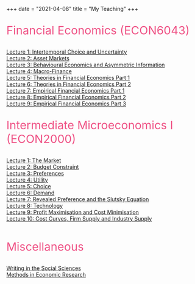 +++
date = "2021-04-08"
title = "My Teaching"
+++

<p style="color:#ef5285;font-size:30px;"> Financial Economics (ECON6043)</p>
<a href="/myteaching/documents/ECON6043L1.pdf" target="_blank">Lecture 1: Intertemporal Choice and Uncertainty</a>  <br>
<a href="/myteaching/documents/ECON6043L2.pdf" target="_blank">Lecture 2: Asset Markets</a>  <br>
<a href="/myteaching/documents/ECON6043L3.pdf" target="_blank">Lecture 3: Behavioural Economics and Asymmetric Information</a>  <br>
<a href="/myteaching/documents/ECON6043L4.pdf" target="_blank">Lecture 4: Macro-Finance</a>  <br>
<a href="/myteaching/documents/ECON6043L5.pdf" target="_blank">Lecture 5: Theories in Financial Economics Part 1</a>  <br>
<a href="/myteaching/documents/ECON6043L6.pdf" target="_blank">Lecture 6: Theories in Financial Economics Part 2</a>  <br>
<a href="/myteaching/documents/ECON6043L7.pdf" target="_blank">Lecture 7: Empirical Financial Economics Part 1</a>  <br>
<a href="/myteaching/documents/ECON6043L8.pdf" target="_blank">Lecture 8: Empirical Financial Economics Part 2</a>  <br>
<a href="/myteaching/documents/ECON6043L9.pdf" target="_blank">Lecture 9: Empirical Financial Economics Part 3</a>  <br>


<p style="color:#ef5285;font-size:30px;"> Intermediate Microeconomics I (ECON2000)</p>
<a href="/myteaching/documents/micro1.pdf" target="_blank">Lecture 1: The Market</a>  <br>
<a href="/myteaching/documents/micro2.pdf" target="_blank">Lecture 2: Budget Constraint</a>  <br>
<a href="/myteaching/documents/micro3.pdf" target="_blank">Lecture 3: Preferences</a>  <br>
<a href="/myteaching/documents/micro4.pdf" target="_blank">Lecture 4: Utility</a>  <br>
<a href="/myteaching/documents/micro5.pdf" target="_blank">Lecture 5: Choice</a>  <br>
<a href="/myteaching/documents/micro6.pdf" target="_blank">Lecture 6: Demand</a>  <br>
<a href="/myteaching/documents/micro7.pdf" target="_blank">Lecture 7: Revealed Preference and the Slutsky Equation</a>  <br>
<a href="/myteaching/documents/micro8.pdf" target="_blank">Lecture 8: Technology</a>  <br>
<a href="/myteaching/documents/micro9.pdf" target="_blank">Lecture 9: Profit Maximisation and Cost Minimisation</a>  <br>
<a href="/myteaching/documents/micro10.pdf" target="_blank">Lecture 10: Cost Curves, Firm Supply and Industry Supply</a>  <br>

<br>
<p style="color:#ef5285;font-size:30px;"> Miscellaneous</p>
<a href="/myteaching/documents/writingecon.pdf" target="_blank">Writing in the Social Sciences</a>  <br>
<a href="/myteaching/documents/econmethods.pdf" target="_blank">Methods in Economic Research</a>  <br>